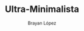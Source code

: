 ---
title: "Ultra-Minimalista"
github: https://github.com/brxyxncorp/ultra-minimalista
demo: https://brxyxncorp.github.io/ultra-minimalista/
author: Brayan López
draft: true
ssg:
  - Jekyll
cms:
  - No Cms
---